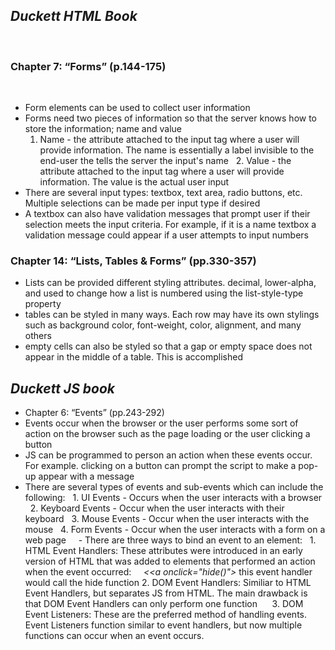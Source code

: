 
## ***Duckett HTML Book***
 
### Chapter 7: “Forms” (p.144-175)
 
- Form elements can be used to collect user information
- Forms need two pieces of information so that the server knows how to store the information; name and value
  1. Name - the attribute attached to the input tag where a user will provide information. The name is essentially a label invisible to the end-user the tells the server the input's name
  2. Value - the attribute attached to the input tag where a user will provide information. The value is the actual user input
  
- There are several input types: textbox, text area, radio buttons, etc. Multiple selections can be made per input type if desired
- A textbox can also have validation messages that prompt user if their selection meets the input criteria. For example, if it is a name textbox a validation message could appear if a user attempts to input numbers

### Chapter 14: “Lists, Tables & Forms” (pp.330-357)
- Lists can be provided different styling attributes. decimal, lower-alpha, and used to change how a list is numbered using the list-style-type property
- tables can be styled in many ways. Each row may have its own stylings such as background color, font-weight, color, alignment, and many others
- empty cells can also be styled so that a gap or empty space does not appear in the middle of a table. This is accomplished

## ***Duckett JS book***

- Chapter 6: “Events” (pp.243-292)
- Events occur when the browser or the user performs some sort of action on the browser such as the page loading or the user clicking a button
- JS can be programmed to person an action when these events occur. For example. clicking on a button can prompt the script to make a pop-up appear with a message
- There are several types of events and sub-events which can include the following:
  1. UI Events - Occurs when the user interacts with a browser
  2. Keyboard Events - Occur when the user interacts with their keyboard
  3. Mouse Events - Occur when the user interacts with the mouse
  4. Form Events - Occur when the user interacts with a form on a web page
  
 - There are three ways to bind an event to an element:
  1. HTML Event Handlers: These attributes were introduced in an early version of HTML that was added to elements that performed an action when the event occurred:
    *&lt;<a onclick="hide()"&gt;* this event handler would call the hide function
  2. DOM Event Handlers: Similiar to HTML Event Handlers, but separates JS from HTML. The main drawback is that DOM Event Handlers can only perform one function
  
  3. DOM Event Listeners: These are the preferred method of handling events. Event Listeners function similar to event handlers, but now multiple functions can occur when an event occurs.

